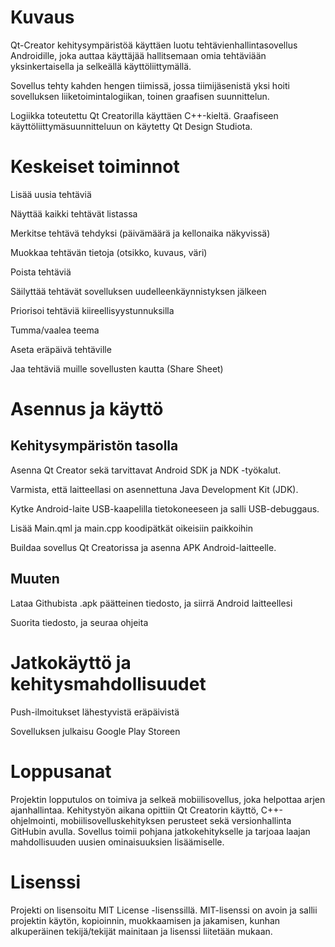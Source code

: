 # Kuvaus
Qt-Creator kehitysympäristöä käyttäen luotu tehtävienhallintasovellus Androidille, joka auttaa käyttäjää hallitsemaan omia tehtäviään yksinkertaisella ja selkeällä käyttöliittymällä. 

Sovellus tehty kahden hengen tiimissä, jossa tiimijäsenistä yksi hoiti sovelluksen liiketoimintalogiikan, toinen graafisen suunnittelun.

Logiikka toteutettu Qt Creatorilla käyttäen C++-kieltä. Graafiseen käyttöliittymäsuunnitteluun on käytetty Qt Design Studiota.

# Keskeiset toiminnot
Lisää uusia tehtäviä

Näyttää kaikki tehtävät listassa

Merkitse tehtävä tehdyksi (päivämäärä ja kellonaika näkyvissä)

Muokkaa tehtävän tietoja (otsikko, kuvaus, väri)

Poista tehtäviä

Säilyttää tehtävät sovelluksen uudelleenkäynnistyksen jälkeen

Priorisoi tehtäviä kiireellisyystunnuksilla

Tumma/vaalea teema

Aseta eräpäivä tehtäville

Jaa tehtäviä muille sovellusten kautta (Share Sheet)

# Asennus ja käyttö
## Kehitysympäristön tasolla
Asenna Qt Creator sekä tarvittavat Android SDK ja NDK -työkalut.

Varmista, että laitteellasi on asennettuna Java Development Kit (JDK).

Kytke Android-laite USB-kaapelilla tietokoneeseen ja salli USB-debuggaus.

Lisää Main.qml ja main.cpp koodipätkät oikeisiin paikkoihin

Buildaa sovellus Qt Creatorissa ja asenna APK Android-laitteelle.

## Muuten
Lataa Githubista .apk päätteinen tiedosto, ja siirrä Android laitteellesi

Suorita tiedosto, ja seuraa ohjeita

# Jatkokäyttö ja kehitysmahdollisuudet
Push-ilmoitukset lähestyvistä eräpäivistä

Sovelluksen julkaisu Google Play Storeen

# Loppusanat
Projektin lopputulos on toimiva ja selkeä mobiilisovellus, joka helpottaa arjen ajanhallintaa. Kehitystyön aikana opittiin Qt Creatorin käyttö, C++-ohjelmointi, mobiilisovelluskehityksen perusteet sekä versionhallinta GitHubin avulla. Sovellus toimii pohjana jatkokehitykselle ja tarjoaa laajan mahdollisuuden uusien ominaisuuksien lisäämiselle.

# Lisenssi
Projekti on lisensoitu MIT License -lisenssillä. MIT-lisenssi on avoin ja sallii projektin käytön, kopioinnin, muokkaamisen ja jakamisen, kunhan alkuperäinen tekijä/tekijät mainitaan ja lisenssi liitetään mukaan.
